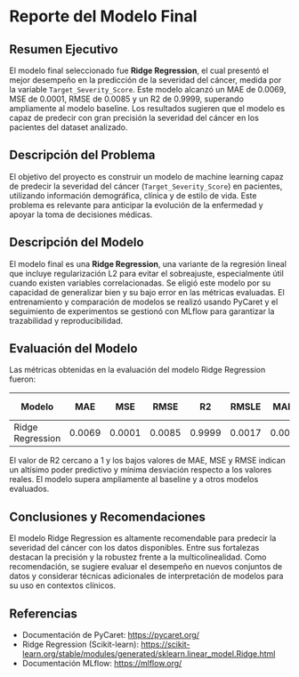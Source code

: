 # Reporte del Modelo Final

## Resumen Ejecutivo

El modelo final seleccionado fue **Ridge Regression**, el cual presentó el mejor desempeño en la predicción de la severidad del cáncer, medida por la variable `Target_Severity_Score`. Este modelo alcanzó un MAE de 0.0069, MSE de 0.0001, RMSE de 0.0085 y un R2 de 0.9999, superando ampliamente al modelo baseline. Los resultados sugieren que el modelo es capaz de predecir con gran precisión la severidad del cáncer en los pacientes del dataset analizado.

## Descripción del Problema

El objetivo del proyecto es construir un modelo de machine learning capaz de predecir la severidad del cáncer (`Target_Severity_Score`) en pacientes, utilizando información demográfica, clínica y de estilo de vida. Este problema es relevante para anticipar la evolución de la enfermedad y apoyar la toma de decisiones médicas.

## Descripción del Modelo

El modelo final es una **Ridge Regression**, una variante de la regresión lineal que incluye regularización L2 para evitar el sobreajuste, especialmente útil cuando existen variables correlacionadas. Se eligió este modelo por su capacidad de generalizar bien y su bajo error en las métricas evaluadas. El entrenamiento y comparación de modelos se realizó usando PyCaret y el seguimiento de experimentos se gestionó con MLflow para garantizar la trazabilidad y reproducibilidad.

## Evaluación del Modelo

Las métricas obtenidas en la evaluación del modelo Ridge Regression fueron:

| Modelo             | MAE    | MSE     | RMSE   | R2      | RMSLE  | MAPE   | TT (Sec) |
|--------------------|--------|---------|--------|---------|--------|--------|----------|
| Ridge Regression   | 0.0069 | 0.0001  | 0.0085 | 0.9999  | 0.0017 | 0.0016 | 0.7460   |

El valor de R2 cercano a 1 y los bajos valores de MAE, MSE y RMSE indican un altísimo poder predictivo y mínima desviación respecto a los valores reales. El modelo supera ampliamente al baseline y a otros modelos evaluados.

## Conclusiones y Recomendaciones

El modelo Ridge Regression es altamente recomendable para predecir la severidad del cáncer con los datos disponibles. Entre sus fortalezas destacan la precisión y la robustez frente a la multicolinealidad. Como recomendación, se sugiere evaluar el desempeño en nuevos conjuntos de datos y considerar técnicas adicionales de interpretación de modelos para su uso en contextos clínicos.

## Referencias

- Documentación de PyCaret: https://pycaret.org/
- Ridge Regression (Scikit-learn): https://scikit-learn.org/stable/modules/generated/sklearn.linear_model.Ridge.html
- Documentación MLflow: https://mlflow.org/
